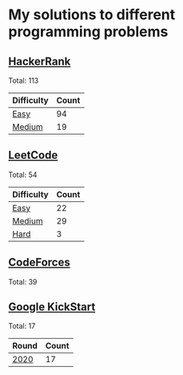 # My solutions to different programming problems

## [HackerRank][hackerrank]

Total: 113

| Difficulty                  | Count |
| --------------------------- | ----- |
| [Easy][hackerrank_easy]     | 94    |
| [Medium][hackerrank_medium] | 19    |

## [LeetCode][leetcode]

Total: 54

| Difficulty                | Count |
| ------------------------- | ----- |
| [Easy][leetcode_easy]     | 22    |
| [Medium][leetcode_medium] | 29    |
| [Hard][leetcode_hard]     | 3     |

## [CodeForces][codeforces]

Total: 39

## [Google KickStart][kickstart]

Total: 17

| Round                  | Count |
| ---------------------- | ----- |
| [2020][kickstart_2020] | 17    |


[hackerrank]: ./HackerRank
[hackerrank_easy]: ./HackerRank/Easy
[hackerrank_medium]: ./HackerRank/Medium
[leetcode]: ./LeetCode
[leetcode_easy]: ./LeetCode/Easy
[leetcode_medium]: ./LeetCode/Medium
[leetcode_hard]: ./LeetCode/Hard
[codeforces]: ./CodeForces
[kickstart]: ./GoogleKickStart
[kickstart_2020]: ./GoogleKickStart/2020